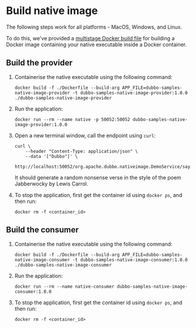 # Build native image
The following steps work for all platforms - MacOS, Windows, and Linux.

To do this, we've provided a [multistage Docker build file](./dubbo-samples-native-image-provider/Dockerfile) for building a Docker image containing your native executable inside a Docker container.

## Build the provider

1. Containerise the native executable using the following command:

    ```shell
    docker build -f ./Dockerfile --build-arg APP_FILE=dubbo-samples-native-image-provider -t dubbo-samples-native-image-provider:1.0.0 ./dubbo-samples-native-image-provider
    ```

2. Run the application:

    ```shell
    docker run --rm --name native -p 50052:50052 dubbo-samples-native-image-provider:1.0.0
    ```

3. Open a new terminal window, call the endpoint using `curl`:

    ```shell
    curl \
        --header "Content-Type: application/json" \
        --data '["Dubbo"]' \
        http://localhost:50052/org.apache.dubbo.nativeimage.DemoService/sayHello/
    ```

    It should generate a random nonsense verse in the style of the poem Jabberwocky by Lewis Carrol.

4. To stop the application, first get the container id using `docker ps`, and then run:

    ```shell
    docker rm -f <container_id>
    ```

## Build the consumer

1. Containerise the native executable using the following command:

    ```shell
    docker build -f ./Dockerfile --build-arg APP_FILE=dubbo-samples-native-image-consumer -t dubbo-samples-native-image-consumer:1.0.0 ./dubbo-samples-native-image-consumer
    ```

2. Run the application:

    ```shell
    docker run --rm --name native-consumer dubbo-samples-native-image-consumer:1.0.0
    ```

3. To stop the application, first get the container id using `docker ps`, and then run:

    ```shell
    docker rm -f <container_id>
    ```
